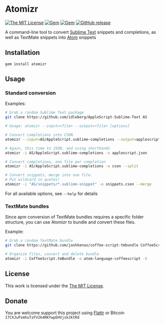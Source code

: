 # Atomizr

[![The MIT License](https://img.shields.io/badge/license-MIT-orange.svg?style=flat-square)](http://opensource.org/licenses/MIT)
[![Gem](https://img.shields.io/gem/dt/atomizr.svg?style=flat-square)](https://rubygems.org/gems/atomizr)
[![Gem](https://img.shields.io/gem/v/atomizr.svg?style=flat-square)](https://rubygems.org/gems/atomizr)
[![GitHub release](https://img.shields.io/github/release/idleberg/ruby-atomizr.svg?style=flat-square)](https://github.com/idleberg/atomizr.rb/releases)

A command-line tool to convert [Sublime Text](http://www.sublimetext.com/) snippets and completions, as well as TextMate snippets into [Atom](http://atom.io) snippets

## Installation

`gem install atomizr`

## Usage

### Standard conversion

Examples:

```bash
# Grab a random Sublime Text package
git clone https://github.com/idleberg/AppleScript-Sublime-Text AS

# Usage: atomizr --input=<file> --output=<file> [options]

# Convert completions into CSON
atomizr --input=AS/AppleScript.sublime-completions --output=applescript.cson

# Again, this time to JSON, and using shorthands
atomizr -i AS/AppleScript.sublime-completions -o applescript.json

# Convert completions, one file per completion
atomizr -i AS/AppleScript.sublime-completions -o cson --split

# Convert snippets, merge into one file.
# Put wildcard in quotes!
atomizr -i "AS/snippets/*.sublime-snippet" -o snippets.cson --merge
```

For all available options, see `--help` for details

### TextMate bundles

Since apm conversion of TextMate bundles requires a specific folder structure, you can use Atomizr to bundle and convert these files.

Example:

```bash
# Grab a random TextMate bundle
git clone https://github.com/jashkenas/coffee-script-tmbundle CoffeeScript.tmBundle

# Organize files, convert and delete bundle
atomizr -i CoffeeScript.tmBundle -o atom-language-coffeescript -X
```

## License

This work is licensed under the [The MIT License](LICENSE.md).

## Donate

You are welcome support this project using [Flattr](https://flattr.com/submit/auto?user_id=idleberg&url=https://github.com/idleberg/atomizr.rb) or Bitcoin `17CXJuPsmhuTzFV2k4RKYwpEHVjskJktRd`

